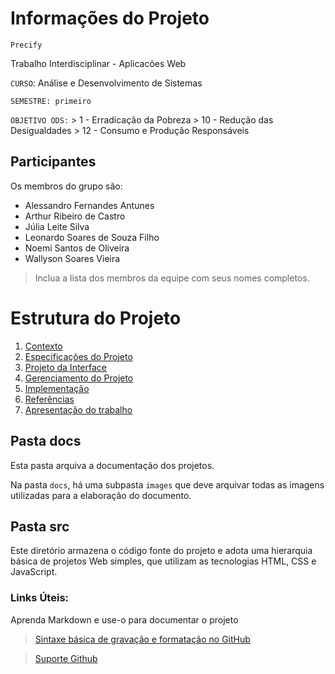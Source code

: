 # Informações do Projeto
`Precify`  

Trabalho Interdisciplinar - Aplicacões Web

`CURSO`: Análise e Desenvolvimento de Sistemas

`SEMESTRE: primeiro`

`OBJETIVO ODS:` > 1 - Erradicação da Pobreza
                > 10 - Redução das Desigualdades
                > 12 - Consumo e Produção Responsáveis
## Participantes

Os membros do grupo são: 
- Alessandro Fernandes Antunes
- Arthur Ribeiro de Castro
- Júlia Leite Silva
- Leonardo Soares de Souza Filho
- Noemi Santos de Oliveira
- Wallyson Soares Vieira

> Inclua a lista dos membros da equipe com seus nomes completos.

# Estrutura do Projeto

1. [Contexto](./docs/1-Contexto.md)
2. [Especificações do Projeto](./docs/2-Especificação.md)
3. [Projeto da Interface](./docs/3-Interface.md)
4. [Gerenciamento do Projeto](./docs/4-Gerenciamento-Projeto.md)
5. [Implementação](./docs/5-Implementação.md)
6. [Referências](./docs/6-Referências.md)
7. [Apresentação do trabalho](./docs/apresentacao/README.md) 



## Pasta docs

Esta pasta arquiva a documentação dos projetos.


Na pasta `docs`, há uma subpasta `images` que deve arquivar todas as
imagens utilizadas para a elaboração do documento.


## Pasta src

Este diretório armazena o código fonte do projeto e adota uma hierarquia
básica de projetos Web simples, que utilizam as tecnologias HTML, CSS e
JavaScript.

### Links Úteis:

Aprenda Markdown e use-o para documentar o projeto  

> [Sintaxe básica de gravação e formatação no GitHub](https://guides.github.com/features/mastering-markdown/)

> [Suporte Github](https://help.github.com/pt/github/writing-on-github/getting-started-with-writing-and-formatting-on-github)
